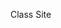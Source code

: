 <!-- # express and react boilerplate!

## after cloning the project type in the console:

### •npm install

### •npm run client-install -->

Class Site
